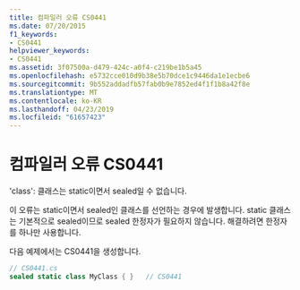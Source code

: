```yaml
---
title: 컴파일러 오류 CS0441
ms.date: 07/20/2015
f1_keywords:
- CS0441
helpviewer_keywords:
- CS0441
ms.assetid: 3f07500a-d479-424c-a0f4-c219be1b5a45
ms.openlocfilehash: e5732cce010d9b38e5b70dce1c9446da1e1ecbe6
ms.sourcegitcommit: 9b552addadfb57fab0b9e7852ed4f1f1b8a42f8e
ms.translationtype: MT
ms.contentlocale: ko-KR
ms.lasthandoff: 04/23/2019
ms.locfileid: "61657423"
---
```

# <a name="compiler-error-cs0441"></a>컴파일러 오류 CS0441
'class': 클래스는 static이면서 sealed일 수 없습니다.  
  
 이 오류는 static이면서 sealed인 클래스를 선언하는 경우에 발생합니다. static 클래스는 기본적으로 sealed이므로 sealed 한정자가 필요하지 않습니다. 해결하려면 한정자를 하나만 사용합니다.  
  
 다음 예제에서는 CS0441을 생성합니다.  
  
```csharp  
// CS0441.cs  
sealed static class MyClass { }   // CS0441  
```
